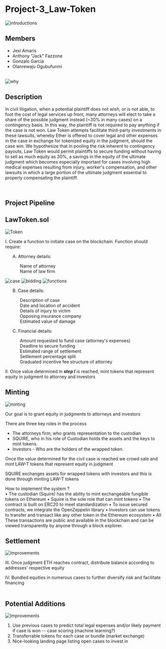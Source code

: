 # Project-3_Law-Token

![introductions](Images/s1.png)

## Members
* Jexi Amaris
* Anthony "Jack" Fazzone
* Gonzalo Garcia
* Olanrewaju Ogubufunmi
<br><br>

![why](Images/s2.png)

## Description
<p>In civil litigation, when a potential plaintiff does not wish, or is not able, to foot the cost of legal services up front, many attorneys will elect to take a share of the possible judgment instead (~30% in many cases) on a contingency basis. In this way, the plaintiff is not required to pay anything if the case is not won. Law Token attempts facilitate third-party investments in these lawsuits, whereby Ether is offered to cover legal and other expenses in the case in exchange for tokenized equity in the judgment, should the case win. We hypothesize that in pooling the risk inherent to contingency payouts, Law Token would permit plaintiffs to secure funding without having to sell as much equity as 30%, a savings in the equity of the ultimate judgment which becomes especially important for cases involving high medical expenses resulting from injury, worker's compensation, and other lawsuits in which a large portion of the ultimate judgment essential to properly compensating the plaintiff.</p>

<br>
<h2> Project Pipeline</h2>

## LawToken.sol
![Token](Images/s3.png)

I. Create a function to initiate case on the blockchain. Function should require: <br>
<ol>A. Attorney details: 
<ol>Name of attorney </li><br>
Name of law firm</ol></li></ol>
	
![case](Images/s4.png)
![bidding](Images/s5.png)
![functions](Images/s6.png)

<ol>B. Case details:
<ol>Description of case </li><br>
Date and location of accident </li><br>
Details of injury to victim </li><br>
Opposing insurance company </li><br>
Estimated value of damage </ol></li></ol>

<ol>C. Financial details:
<ol> Amount requested to fund case (attorney's expenses) </li><br>
Deadline to secure funding </li><br>
Estimated range of settlement </li><br>
Setllement percentage split </li><br>
Graduated incentive fee structure of attorney </li></ol></ol>


II. Once value determined in <strong><em>step I</em></strong> is reached, mint tokens that represent equity in judgment to attorney and investors<br>

## Minting
![minting](Images/s7.png)

Our goal is to grant equity in judgments to attorneys and investors

There are three key roles in the process
* The attorneys firm; who grants representation to the custodian 
* SQUIRE, who in his role of Custodian holds the assets and the keys to mint tokens. 
* Investors - Who are the holders of the wrapped token. 

Once the value determined for the civil case is reached we crowd sale and mint LAW-T tokens that represent equity in judgment

SQUIRE exchanges assets for wrapped tokens with investors and this is done through minting LAW-T tokens 

How to implement the system ?  
• The custodian (Squire) has the ability to mint exchangeable fungible tokens on Ethereum 
• Squire is the sole role that can mint tokens 
• The contract is built on ERC20  to meet standardization 
• To issue secured contracts, we integrate the OpenZeppelin library 
• Investors can use tokens to transfer and transact like any other token in the Ethereum ecosystem
• All These transactions are public and available in the blockchain and can be viewed transparently by anyone through a block explorer.

## Settlement
![Improvements](Images/s9.png)

III. Once judgment ETH reaches contract, distribute balance according to addresses' respective equity<br>

IV. Bundled equities in numerous cases to further diversify risk and facilitate financing<br><br>


## Potential Additions

![Improvements](Images/s8.png)

1. Use previous cases to predict total legal expenses and/or likely payment if case is won -- case scoring (machine learning?)<br>
2. Transferrable tokens for each case or bundle (market exchange)<br>
3. Nice-looking landing page listing open cases to invest in<br>


